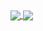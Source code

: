 
<a href="https://github.com/anuraghazra/github-readme-stats">
  <img align="center" src="https://github-readme-stats.vercel.app/api/pin/?username=jvsJuanVargas&repo=github-readme-stats" />
</a>
<a href="https://github.com/anuraghazra/convoychat">
  <img align="center" src="https://github-readme-stats.vercel.app/api/pin/?username=jvsJuanVargas&repo=convoychat" />
</a>

<!---

![Anurag's GitHub stats](https://github-readme-stats.vercel.app/api?username=jvsJuanVargas&show_icons=true&theme=radical)
[![Top Langs](https://github-readme-stats.vercel.app/api/top-langs/?username=jvsJuanVargas)](https://github.com/anuraghazra/github-readme-stats)

- 👋 Hi, I’m @jvsJuanVargas
- 👀 I’m interested in ...
- 🌱 I’m currently learning ...
- 💞️ I’m looking to collaborate on ...
- 📫 How to reach me ...

jvsJuanVargas/jvsJuanVargas is a ✨ special ✨ repository because its `README.md` (this file) appears on your GitHub profile.
You can click the Preview link to take a look at your changes.
--->
